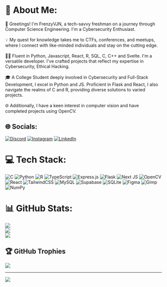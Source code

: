 # 💫 About Me:
👋 Greetings! I'm FrenzyVJN, a tech-savvy freshman on a journey through Computer Science Engineering. I'm a Cybersecurity Enthusiast.<br><br>💡 My quest for knowledge takes me to CTFs, conferences, and meetups, where I connect with like-minded individuals and stay on the cutting edge.<br><br>👨‍💻 Fluent in Python, Javascript, React, R, SQL, C, C++ and Svelte. I'm a versatile developer. I've crafted projects that reflect my expertise in Cybersecurity, Ethical Hacking.<br><br>🎓 A College Student deeply involved in Cybersecurity and Full-Stack Development, I excel in Python and JS. Proficient in Flask and React, I also navigate the realms of C and R, providing diverse solutions to varied projects.<br><br>🌐 Additionally, I have a keen interest in computer vision and have completed projects using OpenCV.


## 🌐 Socials:
[![Discord](https://img.shields.io/badge/Discord-%237289DA.svg?logo=discord&logoColor=white)](https://discord.com/users/813371659738021919) [![Instagram](https://img.shields.io/badge/Instagram-%23E4405F.svg?logo=Instagram&logoColor=white)](https://instagram.com/frenzyvjn) [![LinkedIn](https://img.shields.io/badge/LinkedIn-%230077B5.svg?logo=linkedin&logoColor=white)](https://linkedin.com/in/vijayan-sankar) 

# 💻 Tech Stack:
![C](https://img.shields.io/badge/c-%2300599C.svg?style=for-the-badge&logo=c&logoColor=white) ![Python](https://img.shields.io/badge/python-3670A0?style=for-the-badge&logo=python&logoColor=ffdd54) ![R](https://img.shields.io/badge/r-%23276DC3.svg?style=for-the-badge&logo=r&logoColor=white) ![TypeScript](https://img.shields.io/badge/typescript-%23007ACC.svg?style=for-the-badge&logo=typescript&logoColor=white) ![Express.js](https://img.shields.io/badge/express.js-%23404d59.svg?style=for-the-badge&logo=express&logoColor=%2361DAFB) ![Flask](https://img.shields.io/badge/flask-%23000.svg?style=for-the-badge&logo=flask&logoColor=white)  ![Next JS](https://img.shields.io/badge/Next-black?style=for-the-badge&logo=next.js&logoColor=white) ![OpenCV](https://img.shields.io/badge/opencv-%23white.svg?style=for-the-badge&logo=opencv&logoColor=white) ![React](https://img.shields.io/badge/react-%2320232a.svg?style=for-the-badge&logo=react&logoColor=%2361DAFB) ![TailwindCSS](https://img.shields.io/badge/tailwindcss-%2338B2AC.svg?style=for-the-badge&logo=tailwind-css&logoColor=white) ![MySQL](https://img.shields.io/badge/mysql-%2300000f.svg?style=for-the-badge&logo=mysql&logoColor=white) ![Supabase](https://img.shields.io/badge/Supabase-3ECF8E?style=for-the-badge&logo=supabase&logoColor=white) ![SQLite](https://img.shields.io/badge/sqlite-%2307405e.svg?style=for-the-badge&logo=sqlite&logoColor=white) ![Figma](https://img.shields.io/badge/figma-%23F24E1E.svg?style=for-the-badge&logo=figma&logoColor=white) ![Gimp](https://img.shields.io/badge/Gimp-657D8B?style=for-the-badge&logo=gimp&logoColor=F) ![NumPy](https://img.shields.io/badge/numpy-%23013243.svg?style=for-the-badge&logo=numpy&logoColor=white) 
# 📊 GitHub Stats:
![](https://github-readme-stats.vercel.app/api?username=FrenzyVJN&theme=tokyonight&hide_border=false&include_all_commits=false&count_private=false)<br/>
![](https://github-readme-streak-stats.herokuapp.com/?user=FrenzyVJN&theme=tokyonight&hide_border=false)<br/>
![](https://github-readme-stats.vercel.app/api/top-langs/?username=FrenzyVJN&theme=tokyonight&hide_border=false&include_all_commits=false&count_private=false&layout=compact)

## 🏆 GitHub Trophies
![](https://github-profile-trophy.vercel.app/?username=FrenzyVJN&theme=radical&no-frame=false&no-bg=false&margin-w=4)

---
[![](https://visitcount.itsvg.in/api?id=FrenzyVJN&icon=0&color=0)](https://visitcount.itsvg.in)

<!-- Proudly created with GPRM ( https://gprm.itsvg.in ) -->
